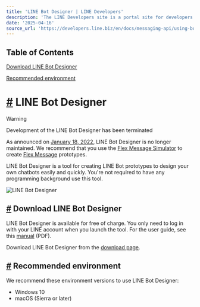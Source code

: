 ```yaml
---
title: 'LINE Bot Designer | LINE Developers'
description: 'The LINE Developers site is a portal site for developers. It contains documents and tools that will help you use our various developer products. Creating LINE Login and Messaging API applications and services has never been easier!'
date: '2025-04-16'
source_url: 'https://developers.line.biz/en/docs/messaging-api/using-bot-designer/'
---
```


## Table of Contents

[Download LINE Bot Designer](#download-bot-designer)

[Recommended environment](#operating-environment)

# [#](#page-title) LINE Bot Designer

> [!warning]
> Development of the LINE Bot Designer has been terminated
>
> As announced on [January 18, 2022](../../../en/news/2022/01/18/development-of-line-bot-designer-has-been-finished.md), LINE Bot Designer is no longer maintained. We recommend that you use the [Flex Message Simulator](../../../flex-simulator.md) to create [Flex Message](../../../en/reference/messaging-api.md#flex-message) prototypes.

LINE Bot Designer is a tool for creating LINE Bot prototypes to design your own chatbots easily and quickly. You're not required to have any programming background use this tool.

![LINE Bot Designer](/assets/img/bot-designer.75ec4c24.png)

## [#](#download-bot-designer) Download LINE Bot Designer

LINE Bot Designer is available for free of charge. You only need to log in with your LINE account when you launch the tool. For the user guide, see this [manual](../../../media/messaging-api/using-bot-designer/bot-designer-user-manual.pdf.md) (PDF).

Download LINE Bot Designer from the [download page](../../../en/docs/messaging-api/download-bot-designer.md).

## [#](#operating-environment) Recommended environment

We recommend these environment versions to use LINE Bot Designer:

- Windows 10
- macOS (Sierra or later)

